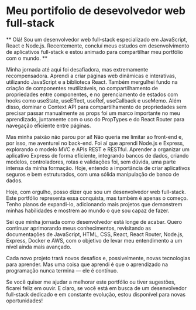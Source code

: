 # Meu portifolio de desevolvedor web full-stack

** Olá! Sou um desenvolvedor web full-stack especializado em JavaScript, React e Node.js. Recentemente, concluí meus estudos em desenvolvimento de aplicativos full-stack e estou animado para compartilhar meu portfólio com o mundo. **

Minha jornada até aqui foi desafiadora, mas extremamente recompensadora. Aprendi a criar páginas web dinâmicas e interativas, utilizando JavaScript e a biblioteca React. Também mergulhei fundo na criação de componentes reutilizáveis, no compartilhamento de propriedades entre componentes, e no gerenciamento de estados com hooks como useState, useEffect, useRef, useCallback e useMemo. Além disso, dominar o Context API para compartilhamento de propriedades sem precisar passar manualmente as props foi um marco importante no meu aprendizado, juntamente com o uso do PropTypes e do React Router para navegação eficiente entre páginas.

Mas minha paixão não parou por aí! Não queria me limitar ao front-end e, por isso, me aventurei no back-end. Foi aí que aprendi Node.js e Express, explorando o modelo MVC e APIs REST e RESTful. Aprender a organizar um aplicativo Express de forma eficiente, integrando bancos de dados, criando modelos, controladores, rotas e validações foi, sem dúvida, uma parte intensa da minha formação. Hoje, entendo a importância de criar aplicativos seguros e bem estruturados, com uma sólida manipulação de banco de dados.

Hoje, com orgulho, posso dizer que sou um desenvolvedor web full-stack. Este portfólio representa essa conquista, mas também é apenas o começo. Tenho planos de expandi-lo, adicionando mais projetos que demonstrem minhas habilidades e mostrem ao mundo o que sou capaz de fazer.

Sei que minha jornada como desenvolvedor está longe de acabar. Quero continuar aprimorando meus conhecimentos, revisitando as documentações de JavaScript, HTML, CSS, React, React Router, Node.js, Express, Docker e AWS, com o objetivo de levar meu entendimento a um nível ainda mais avançado.

Cada novo projeto trará novos desafios e, possivelmente, novas tecnologias para aprender. Mas uma coisa que aprendi é que o aprendizado na programação nunca termina — ele é contínuo.

Se você quiser me ajudar a melhorar este portfólio ou tiver sugestões, ficarei feliz em ouvir. E claro, se você está em busca de um desenvolvedor full-stack dedicado e em constante evolução, estou disponível para novas oportunidades!


